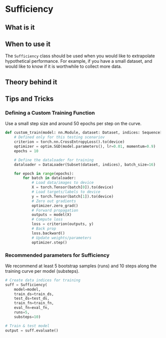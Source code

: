# Sufficiency

## What is it

## When to use it

The `Sufficiency` class should be used when you would like to extrapolate hypothetical performance. For example, if you have a small dataset, and would like to know if it is worthwhile to collect more data.

## Theory behind it

## Tips and Tricks

### Defining a Custom Training Function

Use a small step size and around 50 epochs per step on the curve.

```python
def custom_train(model: nn.Module, dataset: Dataset, indices: Sequence[int]):
    # Defined only for this testing scenariov
    criterion = torch.nn.CrossEntropyLoss().to(device)
    optimizer = optim.SGD(model.parameters(), lr=0.01, momentum=0.9)
    epochs = 10

    # Define the dataloader for training
    dataloader = DataLoader(Subset(dataset, indices), batch_size=16)

    for epoch in range(epochs):
        for batch in dataloader:
            # Load data/images to device
            X = torch.Tensor(batch[0]).to(device)
            # Load targets/labels to device
            y = torch.Tensor(batch[1]).to(device)
            # Zero out gradients
            optimizer.zero_grad()
            # Forward propagation
            outputs = model(X)
            # Compute loss
            loss = criterion(outputs, y)
            # Back prop
            loss.backward()
            # Update weights/parameters
            optimizer.step()
```

### Recommended parameters for Sufficiency

We recommend at least 5 bootstrap samples (runs) and 10 steps along the training curve per model (substeps). 

```python
# Create data indices for training
suff = Sufficiency(
    model=model,
    train_ds=train_ds,
    test_ds=test_ds,
    train_fn=train_fn,
    eval_fn=eval_fn,
    runs=5,
    substeps=10)

# Train & test model
output = suff.evaluate()
```

